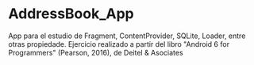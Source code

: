 # AddressBook_App
App para el estudio de Fragment, ContentProvider, SQLite, Loader, entre otras propiedade. Ejercicio realizado a partir del libro "Android 6 for Programmers" (Pearson, 2016), de Deitel &amp; Asociates
